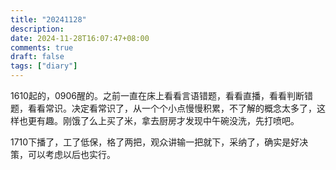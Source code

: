 ```yaml
---
title: "20241128"
description: 
date: 2024-11-28T16:07:47+08:00
comments: true
draft: false
tags: ["diary"]
---
```


1610起的，0906醒的。之前一直在床上看看言语错题，看看直播，看看判断错题，看看常识。决定看常识了，从一个个小点慢慢积累，不了解的概念太多了，这样也更有趣。刚饿了么上买了米，拿去厨房才发现中午碗没洗，先打喷吧。

1710下播了，工了低保，格了两把，观众讲输一把就下，采纳了，确实是好决策，可以考虑以后也实行。